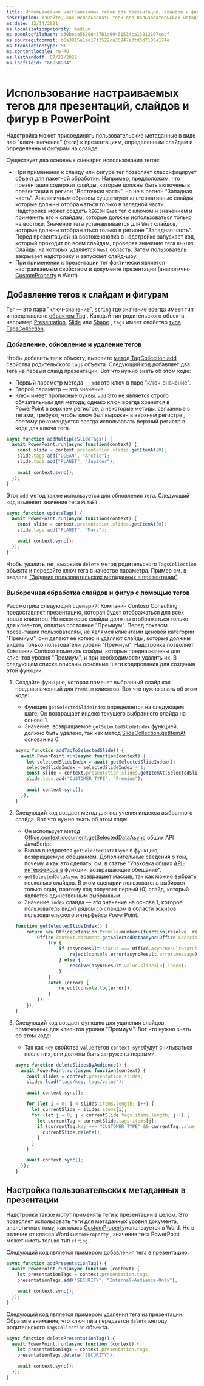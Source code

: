```yaml
---
title: Использование настраиваемых тегов для презентаций, слайдов и фигур в PowerPoint
description: Узнайте, как использовать теги для пользовательских метаданных о презентациях, слайдах и фигурах.
ms.date: 12/14/2021
ms.localizationpriority: medium
ms.openlocfilehash: a30beea56286437b1c69461534ca13912107cecf
ms.sourcegitcommit: b6a3815a1ad17f3522ca35247a3fd5d7105e174e
ms.translationtype: MT
ms.contentlocale: ru-RU
ms.lasthandoff: 07/22/2022
ms.locfileid: "66958904"
---
```

# <a name="use-custom-tags-for-presentations-slides-and-shapes-in-powerpoint"></a>Использование настраиваемых тегов для презентаций, слайдов и фигур в PowerPoint

Надстройка может присоединять пользовательские метаданные в виде пар "ключ-значение" (теги) к презентациям, определенным слайдам и определенным фигурам на слайде.

Существует два основных сценария использования тегов:

- При применении к слайду или фигуре тег позволяет классифицирует объект для пакетной обработки. Например, предположим, что презентация содержит слайды, которые должны быть включены в презентации в регион "Восточная часть", но не в регион "Западная часть". Аналогичным образом существуют альтернативные слайды, которые должны отображаться только в западной части. Надстройка может создать `REGION` `East` тег с ключом и значением и применить его к слайдам, которые должны использоваться только на востоке. Значение тега устанавливается для `West` слайдов, которые должны отображаться только в регионе "Западная часть". Перед презентацией на востоке кнопка в надстройке запускает код, который проходит по всем слайдам, проверяя значение тега `REGION` . Слайды, на которых удаляется `West` область. Затем пользователь закрывает надстройку и запускает слайд-шоу.
- При применении к презентации тег фактически является настраиваемым свойством в документе презентации (аналогично [CustomProperty](/javascript/api/word/word.customproperty) в Word).

## <a name="tag-slides-and-shapes"></a>Добавление тегов к слайдам и фигурам

Тег — это пара "ключ-значение", `string` где значение всегда имеет тип и представлено [объектом Tag](/javascript/api/powerpoint/powerpoint.tag) . Каждый тип родительского объекта, например [Presentation](/javascript/api/powerpoint/powerpoint.presentation), [Slide](/javascript/api/powerpoint/powerpoint.slide) или [Shape](/javascript/api/powerpoint/powerpoint.shape) , `tags` имеет свойство [типа TagsCollection](/javascript/api/powerpoint/powerpoint.tagcollection).

### <a name="add-update-and-delete-tags"></a>Добавление, обновление и удаление тегов

Чтобы добавить тег к объекту, вызовите [метод TagCollection.add](/javascript/api/powerpoint/powerpoint.tagcollection#powerpoint-powerpoint-tagcollection-add-member(1)) свойства родительского `tags` объекта. Следующий код добавляет два тега на первый слайд презентации. Вот что нужно знать об этом коде:

- Первый параметр метода — `add` это ключ в паре "ключ-значение".
- Второй параметр — это значение.
- Ключ имеет прописные буквы. `add` Это не является строго обязательным для метода, однако ключ всегда хранится в PowerPoint в верхнем регистре, а некоторые методы, связанные с тегами, требуют, чтобы ключ был выражен в верхнем регистре *, поэтому* рекомендуется всегда использовать верхний регистр в коде для ключа тега.

```javascript
async function addMultipleSlideTags() {
  await PowerPoint.run(async function(context) {
    const slide = context.presentation.slides.getItemAt(0);
    slide.tags.add("OCEAN", "Arctic");
    slide.tags.add("PLANET", "Jupiter");

    await context.sync();
  });
}
```

Этот `add` метод также используется для обновления тега. Следующий код изменяет значение тега `PLANET` .

```javascript
async function updateTag() {
  await PowerPoint.run(async function(context) {
    const slide = context.presentation.slides.getItemAt(0);
    slide.tags.add("PLANET", "Mars");

    await context.sync();
  });
}
```

Чтобы удалить тег, вызовите `delete` метод родительского `TagsCollection` объекта и передайте ключ тега в качестве параметра. Пример см. в разделе ["Задание пользовательских метаданных в презентации"](#set-custom-metadata-on-the-presentation).

### <a name="use-tags-to-selectively-process-slides-and-shapes"></a>Выборочная обработка слайдов и фигур с помощью тегов

Рассмотрим следующий сценарий: Компания Contoso Consulting предоставляет презентацию, которая будет отображаться для всех новых клиентов. Но некоторые слайды должны отображаться только для клиентов, оплатив состояние "Премиум". Перед показом презентации пользователям, не являмся клиентами ценовой категории "Премиум", они делают ее копию и удаляют слайды, которые должны видеть только пользователи уровня "Премиум". Надстройка позволяет Компании Contoso пометить слайды, которые предназначены для клиентов уровня "Премиум", и при необходимости удалить их. В следующем списке описаны основные шаги кодирования для создания этой функции.

1. Создайте функцию, которая помечет выбранный слайд как предназначенный для `Premium` клиентов. Вот что нужно знать об этом коде:

    - Функция `getSelectedSlideIndex` определяется на следующем шаге. Он возвращает индекс текущего выбранного слайда на основе 1.
    - Значение, возвращаемое `getSelectedSlideIndex` функцией, должно быть удалено, так как метод [SlideCollection.getItemAt](/javascript/api/powerpoint/powerpoint.slidecollection#powerpoint-powerpoint-slidecollection-getitemat-member(1)) основан на 0.

    ```javascript
    async function addTagToSelectedSlide() {
      await PowerPoint.run(async function(context) {
        let selectedSlideIndex = await getSelectedSlideIndex();
        selectedSlideIndex = selectedSlideIndex - 1;
        const slide = context.presentation.slides.getItemAt(selectedSlideIndex);
        slide.tags.add("CUSTOMER_TYPE", "Premium");
    
        await context.sync();
      });
    }
    ```

2. Следующий код создает метод для получения индекса выбранного слайда. Вот что нужно знать об этом коде:

    - Он использует метод [Office.context.document.getSelectedDataAsync](/javascript/api/office/office.document#office-office-document-getselecteddataasync-member(1)) общих API JavaScript.
    - Вызов внедряется `getSelectedDataAsync` в функцию, возвращаемую обещанием. Дополнительные сведения о том, почему и как это сделать, см. в статье "Упаковка общих [API-интерфейсов в](../develop/asynchronous-programming-in-office-add-ins.md#wrap-common-apis-in-promise-returning-functions) функции, возвращающие обещание".
    - `getSelectedDataAsync` возвращает массив, так как можно выбрать несколько слайдов. В этом сценарии пользователь выбирает только один, поэтому код получает первый (0) слайд, который является единственным выбранным.
    - Значение `index` слайда — это значение на основе 1, которое пользователь видит рядом со слайдом в области эскизов пользовательского интерфейса PowerPoint.

    ```javascript
    function getSelectedSlideIndex() {
        return new OfficeExtension.Promise<number>(function(resolve, reject) {
            Office.context.document.getSelectedDataAsync(Office.CoercionType.SlideRange, function(asyncResult) {
                try {
                    if (asyncResult.status === Office.AsyncResultStatus.Failed) {
                        reject(console.error(asyncResult.error.message));
                    } else {
                        resolve(asyncResult.value.slides[0].index);
                    }
                } 
                catch (error) {
                    reject(console.log(error));
                }
            });
        });
    }
    ```

3. Следующий код создает функцию для удаления слайдов, помеченных для клиентов уровня "Премиум". Вот что нужно знать об этом коде:

    - Так как `key` свойства `value` тегов `context.sync`будут считываться после них, они должны быть загружены первыми.

    ```javascript
    async function deleteSlidesByAudience() {
      await PowerPoint.run(async function(context) {
        const slides = context.presentation.slides;
        slides.load("tags/key, tags/value");
    
        await context.sync();
    
        for (let i = 0; i < slides.items.length; i++) {
          let currentSlide = slides.items[i];
          for (let j = 0; j < currentSlide.tags.items.length; j++) {
            let currentTag = currentSlide.tags.items[j];
            if (currentTag.key === "CUSTOMER_TYPE" && currentTag.value === "Premium") {
              currentSlide.delete();
            }
          }
        }
    
        await context.sync();
      });
    }
    ```

## <a name="set-custom-metadata-on-the-presentation"></a>Настройка пользовательских метаданных в презентации

Надстройки также могут применять теги к презентации в целом. Это позволяет использовать теги для метаданных уровня документа, аналогичных тому, как класс [CustomProperty](/javascript/api/word/word.customproperty)используется в Word. Но в отличие от класса Word `CustomProperty` , значение тега PowerPoint может иметь только тип `string`.

Следующий код является примером добавления тега в презентацию. 

```javascript
async function addPresentationTag() {
  await PowerPoint.run(async function (context) {
    let presentationTags = context.presentation.tags;
    presentationTags.add("SECURITY", "Internal-Audience-Only");

    await context.sync();
  });
}
```

Следующий код является примером удаления тега из презентации. Обратите внимание, что ключ тега передается `delete` методу родительского `TagsCollection` объекта.

```javascript
async function deletePresentationTag() {
  await PowerPoint.run(async function (context) {
    let presentationTags = context.presentation.tags;
    presentationTags.delete("SECURITY");

    await context.sync();
  });
}
```

